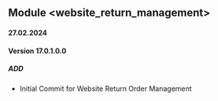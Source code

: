 ## Module <website_return_management>

#### 27.02.2024
#### Version 17.0.1.0.0
##### ADD
- Initial Commit for Website Return Order Management
